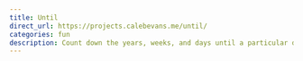 ```yaml
---
title: Until
direct_url: https://projects.calebevans.me/until/
categories: fun
description: Count down the years, weeks, and days until a particular date
---
```

